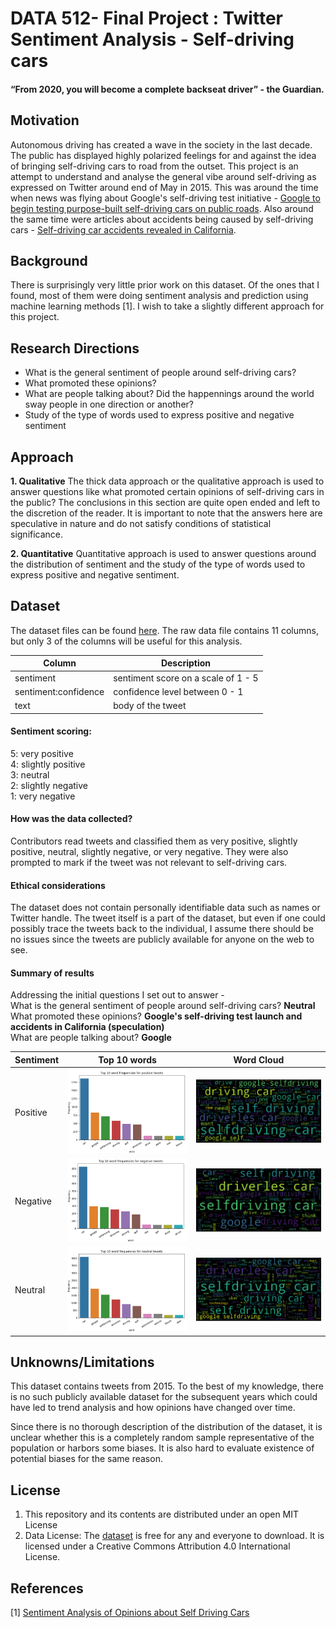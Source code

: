 # DATA 512- Final Project : Twitter Sentiment Analysis - Self-driving cars


#### “From 2020, you will become a complete backseat driver”  - the Guardian. 

## Motivation
Autonomous driving has created a wave in the society in the last decade. The public has displayed highly polarized feelings for and 
against the idea of bringing self-driving cars to road from the outset. This project is an attempt to understand and analyse the general vibe around self-driving 
as expressed on Twitter around end of May in 2015. This was around the time when news was flying about Google's self-driving test initiative - 
[Google to begin testing purpose-built self-driving cars on public roads](https://www.theguardian.com/technology/2015/may/15/google-testing-purpose-built-self-driving-cars-public-roads).
Also around the same time were articles about accidents being caused by self-driving cars - [Self-driving car accidents revealed in California](https://www.bbc.com/news/technology-32691887).

## Background
There is surprisingly very little prior work on this dataset. Of the ones that I found, most of them were doing sentiment analysis and prediction using machine learning methods [1]. I wish to take a slightly different approach for this project.

## Research Directions
- What is the general sentiment of people around self-driving cars?
- What promoted these opinions? 
- What are people talking about? Did the happennings around the world sway people in one direction or another? 
- Study of the type of words used to express positive and negative sentiment

## Approach 
**1. Qualitative**
The thick data approach or the qualitative approach is used to answer questions like what promoted certain opinions 
of self-driving cars in the public? The conclusions in this section are quite open ended and left to the discretion of the reader. 
It is important to note that the answers here are speculative in nature and do not satisfy conditions of statistical significance. 

**2. Quantitative**
Quantitative approach is used to answer questions around the distribution of sentiment and the study of the type of 
words used to express positive and negative sentiment. 

## Dataset 
The dataset files can be found [here](https://www.figure-eight.com/data-for-everyone/).
The raw data file contains 11 columns, but only 3 of the columns will be useful for this analysis. 

| Column | Description |
|--------|-------------|
| sentiment | sentiment score on a scale of 1 - 5 |
| sentiment:confidence | confidence level between 0 - 1 |
| text | body of the tweet |

#### Sentiment scoring: 
  5: very positive <br />
  4: slightly positive <br />
  3: neutral <br />
  2: slightly negative <br />
  1: very negative <br />

#### How was the data collected?  
Contributors read tweets and classified them as very positive, slightly positive, neutral, slightly negative, or very negative. They were also prompted to mark if the tweet was not relevant to self-driving cars.

#### Ethical considerations
The dataset does not contain personally identifiable data such as names or Twitter handle. The tweet itself is a part of the dataset, but even if one could possibly trace the tweets back to the individual, I assume there should be no issues since the tweets are publicly available for anyone on the web to see. 

#### Summary of results
Addressing the initial questions I set out to answer - <br/>
What is the general sentiment of people around self-driving cars? **Neutral** <br/>
What promoted these opinions? **Google's self-driving test launch and accidents in California (speculation)** <br/>
What are people talking about? **Google** <br/>

| Sentiment              | Top 10 words | Word Cloud |  
|--------------------|---------------|---------------|  
|Positive |![Positive](output/positive.png) | ![Positive](output/positive_wc.png)|  
|Negative  |![Negative](output/negative.png) | ![Negative](output/negative_wc.png)|
|Neutral   |![Neutral](output/neutral.png) | ![Neutral](output/neutral_wc.png)|

## Unknowns/Limitations
This dataset contains tweets from 2015. To the best of my knowledge, there is no such publicly available dataset for the subsequent 
years which could have led to trend analysis and how opinions have changed over time.  

Since there is no thorough description of the distribution of the dataset, it is unclear whether this is a completely 
random sample representative of the population or harbors some biases. It is also hard to evaluate existence of potential biases 
for the same reason. 

## License
1. This repository and its contents are distributed under an open MIT License
2. Data License:  The [dataset](https://www.figure-eight.com/data-for-everyone/) is free for any and everyone to download. 
It is licensed under a Creative Commons Attribution 4.0 International License. 

## References
[1] [Sentiment Analysis of Opinions about Self Driving Cars](http://www.scsug.org/wp-content/uploads/2016/11/Sentiment-Analysis-about-SelfDrivingCars_NKawitkar_SDeshpande_OSUMSBA.pdf)
